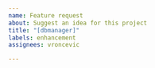 ```yaml
---
name: Feature request
about: Suggest an idea for this project
title: "[dbmanager]"
labels: enhancement
assignees: vroncevic

---
```



